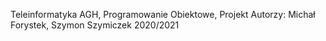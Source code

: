 Teleinformatyka AGH, Programowanie Obiektowe, Projekt
Autorzy: Michał Forystek, Szymon Szymiczek 
2020/2021
